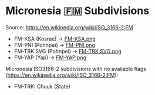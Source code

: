 # Micronesia 🇫🇲 Subdivisions

Source: https://en.wikipedia.org/wiki/ISO_3166-2:FM

* FM-KSA (Kosrae) -> [FM-KSA.png](https://github.com/amckenna41/iso3166-flag-icons/blob/main/iso3166-2-icons/FM/FM-KSA.png)
* FM-PNI (Pohnpei) -> [FM-PNI.png](https://github.com/amckenna41/iso3166-flag-icons/blob/main/iso3166-2-icons/FM/FM-PNI.png)
* FM-TRK.SVG (Pohnpei) -> [FM-TRK.SVG.png](https://github.com/amckenna41/iso3166-flag-icons/blob/main/iso3166-2-icons/FM/FM-TRK.SVG.png)
* FM-YAP (Yap) -> [FM-YAP.png](https://github.com/amckenna41/iso3166-flag-icons/blob/main/iso3166-2-icons/FM/FM-YAP.png)

Micronesia ISO3166-2 subdivisions with no available flags (https://en.wikipedia.org/wiki/ISO_3166-2:FM):

* FM-TRK: Chuuk (State)